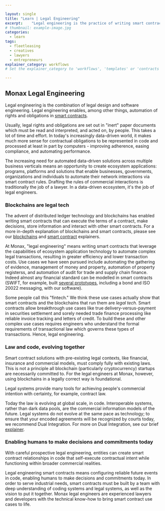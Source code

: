 ```yaml
---

layout: single
title: "Learn | Legal Engineering"
excerpt:    "Legal engineering is the practice of writing smart contracts that automate legally-enforceable rights and obligations."
# thumbnail: example-image.jpg
categories:
  - learn
tags:
  - fleetleasing
  - creatives
  - lawyers
  - entrepreneurs
explainer_category: workflows
# Set the explainer_category to 'workflows', 'templates' or 'contracts' 

---
```


## Monax Legal Engineering

Legal engineering is the combination of legal design and software engineering. Legal engineering enables, among other things, automation of rights and obligations in [smart contracts](/learn/smart_contracts/).

Usually, legal rights and obligations are set out in "inert" paper documents which must be read and interpreted, and acted on, by people. This takes a lot of time and effort. In today's increasingly data-driven world, it makes much more sense for contractual obligations to be represented in code and processed at least in part by computers - improving adherence, easing compliance, and automating performance.

The increasing need for automated data-driven solutions across multiple business verticals means an opportunity to create ecosystem applications: programs, platforms and solutions that enable businesses, governments, organizations and individuals to automate their network interactions via smart contract rules. Drafting the rules of commercial interactions is traditionally the job of a lawyer. In a data-driven ecosystem, it's the job of legal engineers.

### Blockchains are legal tech

The advent of distributed ledger technology and blockchains has enabled writing smart contracts that can execute the terms of a contract, make decisions, store information and interact with other smart contracts. For a more in-depth explanation of blockchains and smart contracts, please see our [blockchains](/learn/blockchains/) and [smart contract](/learn/smart_contracts/) explainers.

At Monax, "legal engineering" means writing smart contracts that leverage the capabilities of ecosystem application technology to automate complex legal transactions, resulting in greater efficiency and lower transaction costs. Use cases we have seen pursued include automating the gathering of evidence, management of money and property, automation of property registerss, and automation of audit for trade and supply chain finance. Indeed almost any financial standard can be modelled in smart contracts (SWIFT, for example, built [several prototypes](https://www.swift.com/insights/press-releases/swift-examines-application-of-financial-business-standards-to-distributed-ledger-technology-and-smart-contracts), including a bond and ISO 20022 messaging, with our software).

Some people call this "fintech." We think these use cases actually show that smart contracts and the blockchains that run them are _legal tech._ Smart contracts allow breakthrough use cases like true delivery-versus-payment in securities settlement and sorely needed trade finance processing like reliable invoice tracking and letters of credit. To build these and other complex use cases requires engineers who understand the formal requirements of transactional law which governs these types of transactions. Hence, legal engineering.

### Law and code, evolving together

Smart contract solutions with pre-existing legal contexts, like financial, insurance and commercial models, must comply fully with existing laws. This is not a principle all blockchain (particularly cryptocurrency) startups are necessarily committed to. For the legal engineers at Monax, however, using blockchains in a legally correct way is foundational.

Legal systems provide many tools for achieving people's commercial intention with certainty, for example, contract law.

Today the law is evolving at global scale, in code. Interoperable systems, rather than dark data pools, are the commercial information models of the future. Legal systems do not evolve at the same pace as technology; to ensure that your encoded agreements will be recognized by courts today, we recommend Dual Integration. For more on Dual Integration, see our brief [explainer](/learn/dual_integration/).

### Enabling humans to make decisions and commitments today

With careful prospective legal engineering, entities can create smart contract relationships in code that self-execute contractual intent while functioning within broader commercial realities.

Legal engineering smart contracts means configuring reliable future events in code, enabling humans to make decisions and commitments today. In order to serve industrial needs, smart contracts must be built by a team with deep understanding of coding systems and legal systems, as well as the vision to put it together. Monax legal engineers are experienced lawyers and developers with the technical know-how to bring smart contract use cases to life.
